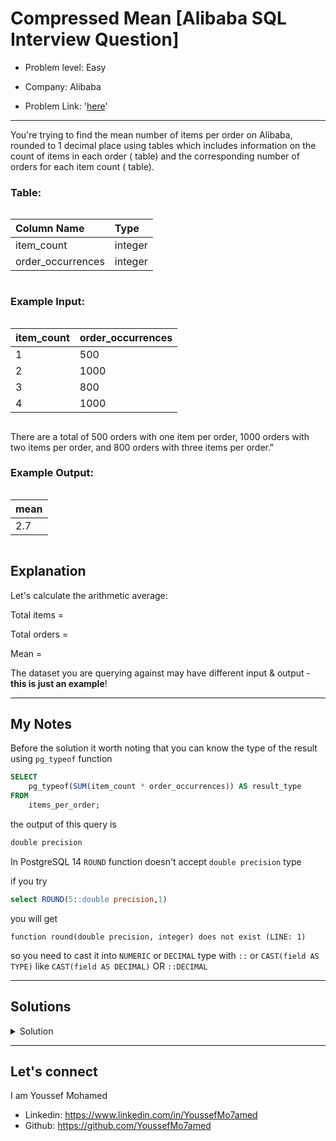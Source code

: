 # Compressed Mean [Alibaba SQL Interview Question]

- Problem level: Easy

- Company: Alibaba
- Problem Link: '[here](https://datalemur.com/questions/alibaba-compressed-mean?referralCode=256wYou1)'

---
<p>You're trying to find the mean number of items per order on Alibaba, rounded to 1 decimal place using tables which includes information on the count of items in each order (<!-- --> table) and the corresponding number of orders for each item count (<!-- --> table).</p>
<h3> Table:</h3>
<div style="overflow-x:auto;margin-bottom:10px"><table><thead><tr><th style="text-align:left">Column Name</th><th style="text-align:left">Type</th></tr></thead><tbody><tr><td style="text-align:left">item_count</td><td style="text-align:left">integer</td></tr><tr><td style="text-align:left">order_occurrences</td><td style="text-align:left">integer</td></tr></tbody></table></div>
<h3> Example Input:</h3>
<div style="overflow-x:auto;margin-bottom:10px"><table><thead><tr><th style="text-align:left">item_count</th><th style="text-align:left">order_occurrences</th></tr></thead><tbody><tr><td style="text-align:left">1</td><td style="text-align:left">500</td></tr><tr><td style="text-align:left">2</td><td style="text-align:left">1000</td></tr><tr><td style="text-align:left">3</td><td style="text-align:left">800</td></tr><tr><td style="text-align:left">4</td><td style="text-align:left">1000</td></tr></tbody></table></div>
<p>There are a total of 500 orders with one item per order, 1000 orders with two items per order, and 800 orders with three items per order."</p>
<h3>Example Output:</h3>
<div style="overflow-x:auto;margin-bottom:10px"><table><thead><tr><th style="text-align:left">mean</th></tr></thead><tbody><tr><td style="text-align:left">2.7</td></tr></tbody></table></div>
<h2>Explanation</h2>
<p>Let's calculate the arithmetic average:</p>
<p>Total items = </p>
<p>Total orders = </p>
<p>Mean = </p>
<p>The dataset you are querying against may have different input &amp; output - <strong>this is just an example</strong>!</p>

---

## My Notes

Before the solution it worth noting that you can know the type of the result using `pg_typeof` function

```sql
SELECT
    pg_typeof(SUM(item_count * order_occurrences)) AS result_type
FROM
    items_per_order;

```

the output of this query is

```bash
double precision
```

In PostgreSQL 14
`ROUND` function doesn't accept `double precision` type

if you try

```sql
select ROUND(5::double precision,1)
```

you will get

``
function round(double precision, integer) does not exist (LINE: 1)
``

so you need to cast it into `NUMERIC` or `DECIMAL` type with `::` or `CAST(field AS TYPE)` like `CAST(field AS DECIMAL)` OR `::DECIMAL`

---

## Solutions

<details>
<summary> Solution </summary>

Read the notes above for more clarification

```sql
SELECT
    ROUND(
        SUM(item_count * order_occurrences) :: DECIMAL / (
            SELECT
                SUM(order_occurrences)
            from
                items_per_order
        ),
        1
    ) AS mean
FROM
    items_per_order
```

</details>

---

## Let's connect

I am Youssef Mohamed

- Linkedin: <https://www.linkedin.com/in/YoussefMo7amed>
- Github: <https://github.com/YoussefMo7amed>
